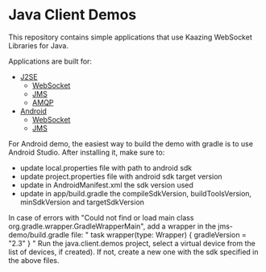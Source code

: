 # Java Client Demos

This repository contains simple applications that use Kaazing WebSocket Libraries for Java.

Applications are built for:
- [J2SE](j2se)
  - [WebSocket](j2se/java-ws-demo)
  - [JMS](j2se/java-jms-demo)
  - [AMQP](j2se/java-amqp-demo)
- [Android](android)
  - [WebSocket](android/ws)
  - [JMS](android/jms)


For Android demo, the easiest way to build the demo with gradle is to use Android Studio.
After installing it, make sure to:
- update local.properties file with path to android sdk
- update project.properties file with android sdk target version 
- update in AndroidManifest.xml the sdk version used
- update in app/build.gradle the compileSdkVersion, buildToolsVersion, minSdkVersion and targetSdkVersion

In case of errors with "Could not find or load main class org.gradle.wrapper.GradleWrapperMain", add a wrapper in the jms-demo/build.gradle file:
"
task wrapper(type: Wrapper) {
gradleVersion = "2.3"
}
"
Run the java.client.demos project, select a virtual device from the list of devices, if created). If not, create a new one with the sdk specified in the above files. 

